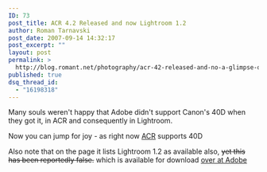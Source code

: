 ```yaml
---
ID: 73
post_title: ACR 4.2 Released and now Lightroom 1.2
author: Roman Tarnavski
post_date: 2007-09-14 14:32:17
post_excerpt: ""
layout: post
permalink: >
  http://blog.romant.net/photography/acr-42-released-and-no-a-glimpse-of-lightroom-12/
published: true
dsq_thread_id:
  - "16198318"
---
```

Many souls weren't happy that Adobe didn't support Canon's 40D when they got it, in ACR and consequently in Lightroom.

Now you can jump for joy - as right now <a href="http://www.adobe.com/products/photoshop/cameraraw.html">ACR</a> supports 40D

Also note that on the page it lists Lightroom 1.2 as available also, <s>yet this has been reportedly false.</s> which is available for download <a href="http://www.adobe.com/products/photoshoplightroom/">over at Adobe</a>
